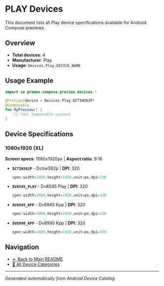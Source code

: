 # PLAY Devices

This document lists all Play device specifications available for Android Compose previews.

## Overview

- **Total devices**: 4
- **Manufacturer**: Play
- **Usage**: `Devices.Play.DEVICE_NAME`

## Usage Example

```kotlin
import se.premex.compose.preview.devices.*

@Preview(device = Devices.Play.DCTIW362P)
@Composable
fun MyPreview() {
    // Your composable content
}
```

## Device Specifications

### 1080x1920 (XL)

**Screen specs**: 1080x1920px | **Aspect ratio**: 9:16

- **`DCTIW362P`** - Dctiw362p | **DPI**: 320
  ```kotlin
  spec:width=1080,height=1920,unit=px,dpi=320
  ```

- **`DV8545_PLAY`** - Dv8545 Play | **DPI**: 320
  ```kotlin
  spec:width=1080,height=1920,unit=px,dpi=320
  ```

- **`DV8945_KPP`** - Dv8945 Kpp | **DPI**: 320
  ```kotlin
  spec:width=1080,height=1920,unit=px,dpi=320
  ```

- **`DV8990_KPP`** - Dv8990 Kpp | **DPI**: 320
  ```kotlin
  spec:width=1080,height=1920,unit=px,dpi=320
  ```

## Navigation

- [← Back to Main README](../../README.md)
- [📱 All Device Categories](../README.md)

---
*Generated automatically from Android Device Catalog*
